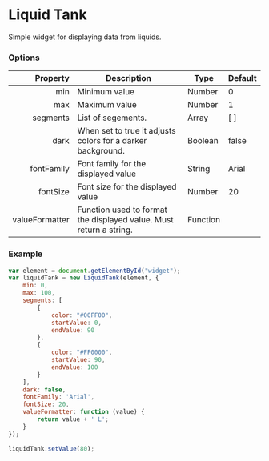 # Liquid Tank

Simple widget for displaying data from liquids.

### Options

|       Property | Description                                                  | Type     | Default |
| -------------: | ------------------------------------------------------------ | -------- | ------- |
|            min | Minimum value                                                | Number   | 0       |
|            max | Maximum value                                                | Number   | 1       |
|       segments | List of segements.                                           | Array    | [ ]     |
|           dark | When set to true it adjusts colors for a darker background.  | Boolean  | false   |
|     fontFamily | Font family for the displayed value                          | String   | Arial   |
|       fontSize | Font size for the displayed value                            | Number   | 20      |
| valueFormatter | Function used to format the displayed value. Must return a string. | Function |         |

### Example

```javascript
var element = document.getElementById("widget");
var liquidTank = new LiquidTank(element, {
    min: 0,
    max: 100,
    segments: [
        {
            color: "#00FF00",
            startValue: 0,
            endValue: 90
        },
        {
            color: "#FF0000",
            startValue: 90,
            endValue: 100
        }
    ],
    dark: false,
    fontFamily: 'Arial',
    fontSize: 20,
    valueFormatter: function (value) {
        return value + ' L';
    }
});

liquidTank.setValue(80);
```
